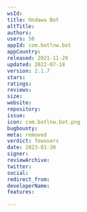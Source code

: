 ```yaml
---
wsId: 
title: Ondawa Bot
altTitle: 
authors: 
users: 50
appId: com.botlnw.bot
appCountry: 
released: 2021-11-29
updated: 2022-07-18
version: 2.1.7
stars: 
ratings: 
reviews: 
size: 
website: 
repository: 
issue: 
icon: com.botlnw.bot.png
bugbounty: 
meta: removed
verdict: fewusers
date: 2023-01-30
signer: 
reviewArchive: 
twitter: 
social: 
redirect_from: 
developerName: 
features: 

---
```


